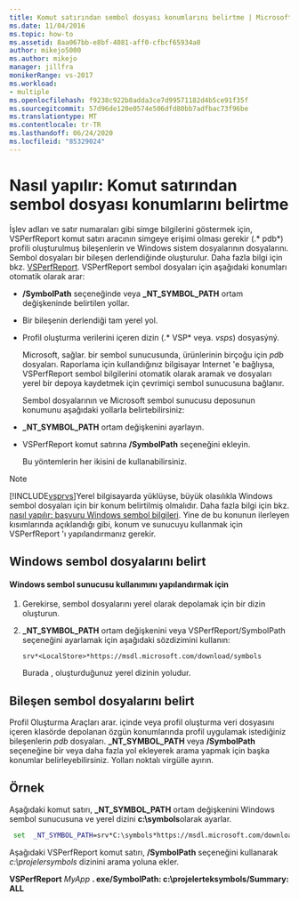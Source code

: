 ```yaml
---
title: Komut satırından sembol dosyası konumlarını belirtme | Microsoft Docs
ms.date: 11/04/2016
ms.topic: how-to
ms.assetid: 8aa067bb-e8bf-4081-aff0-cfbcf65934a0
author: mikejo5000
ms.author: mikejo
manager: jillfra
monikerRange: vs-2017
ms.workload:
- multiple
ms.openlocfilehash: f9238c922b8adda3ce7d99571182d4b5ce91f35f
ms.sourcegitcommit: 57d96de120e0574e506dfd80bb7adfbac73f96be
ms.translationtype: MT
ms.contentlocale: tr-TR
ms.lasthandoff: 06/24/2020
ms.locfileid: "85329024"
---
```

# <a name="how-to-specify-symbol-file-locations-from-the-command-line"></a>Nasıl yapılır: Komut satırından sembol dosyası konumlarını belirtme
İşlev adları ve satır numaraları gibi simge bilgilerini göstermek için, VSPerfReport komut satırı aracının simgeye erişimi olması gerekir (.* pdb*) profili oluşturulmuş bileşenlerin ve Windows sistem dosyalarının dosyalarını. Sembol dosyaları bir bileşen derlendiğinde oluşturulur. Daha fazla bilgi için bkz. [VSPerfReport](../profiling/vsperfreport.md). VSPerfReport sembol dosyaları için aşağıdaki konumları otomatik olarak arar:

- **/SymbolPath** seçeneğinde veya **_NT_SYMBOL_PATH** ortam değişkeninde belirtilen yollar.

- Bir bileşenin derlendiği tam yerel yol.

- Profil oluşturma verilerini içeren dizin (.* VSP* veya. *vsps*) dosyasýný.

  Microsoft, sağlar. bir sembol sunucusunda, ürünlerinin birçoğu için *pdb* dosyaları. Raporlama için kullandığınız bilgisayar Internet 'e bağlıysa, VSPerfReport sembol bilgilerini otomatik olarak aramak ve dosyaları yerel bir depoya kaydetmek için çevrimiçi sembol sunucusuna bağlanır.

  Sembol dosyalarının ve Microsoft sembol sunucusu deposunun konumunu aşağıdaki yollarla belirtebilirsiniz:

- **_NT_SYMBOL_PATH** ortam değişkenini ayarlayın.

- VSPerfReport komut satırına **/SymbolPath** seçeneğini ekleyin.

  Bu yöntemlerin her ikisini de kullanabilirsiniz.

> [!NOTE]
> [!INCLUDE[vsprvs](../code-quality/includes/vsprvs_md.md)]Yerel bilgisayarda yüklüyse, büyük olasılıkla Windows sembol dosyaları için bir konum belirtilmiş olmalıdır. Daha fazla bilgi için bkz. [nasıl yapılır: başvuru Windows sembol bilgileri](../profiling/how-to-reference-windows-symbol-information.md). Yine de bu konunun ilerleyen kısımlarında açıklandığı gibi, konum ve sunucuyu kullanmak için VSPerfReport 'ı yapılandırmanız gerekir.

## <a name="specify-windows-symbol-files"></a>Windows sembol dosyalarını belirt

#### <a name="to-configure-the-use-of-the-windows-symbol-server"></a>Windows sembol sunucusu kullanımını yapılandırmak için

1. Gerekirse, sembol dosyalarını yerel olarak depolamak için bir dizin oluşturun.

2. **_NT_SYMBOL_PATH** ortam değişkenini veya VSPerfReport/SymbolPath seçeneğini ayarlamak için aşağıdaki sözdizimini kullanın:

    `srv*<LocalStore>*https://msdl.microsoft.com/download/symbols`

    Burada *<LocalStore>* , oluşturduğunuz yerel dizinin yoludur.

## <a name="specify-component-symbol-files"></a>Bileşen sembol dosyalarını belirt
 Profil Oluşturma Araçları arar. içinde veya profil oluşturma veri dosyasını içeren klasörde depolanan özgün konumlarında profil uygulamak istediğiniz bileşenlerin *pdb* dosyaları. **_NT_SYMBOL_PATH** veya **/SymbolPath** seçeneğine bir veya daha fazla yol ekleyerek arama yapmak için başka konumlar belirleyebilirsiniz. Yolları noktalı virgülle ayırın.

## <a name="example"></a>Örnek
 Aşağıdaki komut satırı, **_NT_SYMBOL_PATH** ortam değişkenini Windows sembol sunucusuna ve yerel dizini **c:\symbols**olarak ayarlar.

 ```cmd
  set  _NT_SYMBOL_PATH=srv*C:\symbols*https://msdl.microsoft.com/download/symbols
 ```

 Aşağıdaki VSPerfReport komut satırı, **/SymbolPath** seçeneğini kullanarak *c:\projelersymbols* dizinini arama yoluna ekler.

 **VSPerfReport**  *MyApp* **. exe/SymbolPath: c:\projelerteksymbols/Summary: ALL**
